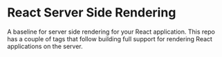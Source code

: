 
# React Server Side Rendering
A baseline for server side rendering for your React application. This repo has a couple of tags that follow building full support for rendering React applications on the server.
